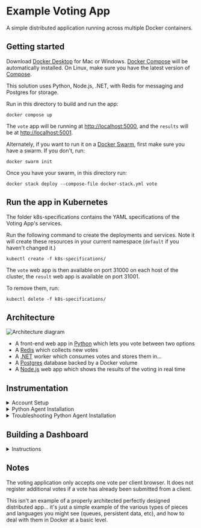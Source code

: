 # Example Voting App

A simple distributed application running across multiple Docker containers.

## Getting started

Download [Docker Desktop](https://www.docker.com/products/docker-desktop) for Mac or Windows. [Docker Compose](https://docs.docker.com/compose) will be automatically installed. On Linux, make sure you have the latest version of [Compose](https://docs.docker.com/compose/install/).

This solution uses Python, Node.js, .NET, with Redis for messaging and Postgres for storage.

Run in this directory to build and run the app:

```shell
docker compose up
```

The `vote` app will be running at [http://localhost:5000](http://localhost:5000), and the `results` will be at [http://localhost:5001](http://localhost:5001).

Alternately, if you want to run it on a [Docker Swarm](https://docs.docker.com/engine/swarm/), first make sure you have a swarm. If you don't, run:

```shell
docker swarm init
```

Once you have your swarm, in this directory run:

```shell
docker stack deploy --compose-file docker-stack.yml vote
```

## Run the app in Kubernetes

The folder k8s-specifications contains the YAML specifications of the Voting App's services.

Run the following command to create the deployments and services. Note it will create these resources in your current namespace (`default` if you haven't changed it.)

```shell
kubectl create -f k8s-specifications/
```

The `vote` web app is then available on port 31000 on each host of the cluster, the `result` web app is available on port 31001.

To remove them, run:

```shell
kubectl delete -f k8s-specifications/
```

## Architecture

![Architecture diagram](architecture.excalidraw.png)

* A front-end web app in [Python](/vote) which lets you vote between two options
* A [Redis](https://hub.docker.com/_/redis/) which collects new votes
* A [.NET](/worker/) worker which consumes votes and stores them in…
* A [Postgres](https://hub.docker.com/_/postgres/) database backed by a Docker volume
* A [Node.js](/result) web app which shows the results of the voting in real time

## Instrumentation
<details>
 <summary>Account Setup</summary>
 
- You'll need a New Relic account. The good news is that you can create a free account [here](https://newrelic.com/signup) (no credit card required).
</details>
<details>
 <summary>Python Agent Installation</summary>
 
* Once you've created an account, you can begin installing the agent by first clicking the `Add Data` tab on the left hand navigation pane, as shown below. <img width="1490" alt="Screenshot 2023-06-05 at 2 36 30 PM" src="https://github.com/mchavez-newrelic/relicstaurants/assets/132291725/5fccb01f-e9c4-4877-b977-7df2ff5c2553">
* Search for the Python agent in the `Search for any technology` search bar and click the Python agent under the `Application monitoring` section as shown below. <img width="824" alt="image" src="https://github.com/mchavez-newrelic/example-voting-app/assets/132291725/6f3085b5-0778-4e4c-a5e9-55d61ae48afb">
* Next, give your application a name
* Install the New Relic agent into the voting app Docker container by following the below steps
  * Add the `newrelic` Python module as a dependency in the `/vote/requirements.txt` file
  * Copy the `newrelic.ini` file as shown below into the `/vote` directory of the project folder. <img width="1245" alt="image" src="https://github.com/mchavez-newrelic/example-voting-app/assets/132291725/8f2c5ad0-348b-466e-9d9c-a5409b5c08b2">
  * Add the `NEW_RELIC_CONFIG_FILE` as an environment variable in the `docker-compose.yml` file to point to the `newrelic.ini` file. 
  * Add the `newrelic-admin run-program` commands in front of the existing `python app.py` command for the vote Docker service.
  * Your `vote` service in your `docker-compose.yml` file should look like the following:
```
services:
  vote:
    build: ./vote
    # use python rather than gunicorn for local dev
    command: newrelic-admin run-program python app.py
    environment:
      - NEW_RELIC_CONFIG_FILE=/app/newrelic.ini
    depends_on:
      redis:
        condition: service_healthy
    healthcheck: 
      test: ["CMD", "curl", "-f", "http://localhost"]
      interval: 15s
      timeout: 5s
      retries: 3
      start_period: 10s
    volumes:
     - ./vote:/app
    ports:
      - "5000:80"
    networks:
      - front-tier
      - back-tier
```
* Next, connect your infrastructure by running the given Docker command as shown below. <img width="971" alt="Screenshot 2023-06-06 at 3 53 40 PM" src="https://github.com/mchavez-newrelic/example-voting-app/assets/104166698/01259262-1d93-4238-9f45-5655d2dfd7d5">
* Run your application with `docker compose up` in the project directory
* Finally, test the connection to the Python agent and your infrastructure. You should see results similar to the screenshot below. It is ok for the `On-host logs` connection to fail. ![image](https://github.com/mchavez-newrelic/example-voting-app/assets/132291725/053d87b0-81e4-4dd7-8421-1ec2443ef65c)
</details>
 
<details>
 <summary>Troubleshooting Python Agent Installation</summary>
 
* If the connection to the Python agent fails in the last step. 
  * First tear down your Docker containers with `docker compose down`
  * Try running the following command to forcefully rebuild your images: `docker compose build --no-cache`
  * Then try running `docker compose up` again to start your containers
* If the connection to the Infrastructure agent fails in the last step.
  * Try running the Linux install command instead of the Docker command as shown below. <img width="962" alt="Screenshot 2023-06-06 at 4 05 09 PM" src="https://github.com/mchavez-newrelic/example-voting-app/assets/104166698/e907fb62-2888-4bae-bef5-610b38012403">
</details>

## Building a Dashboard
<details>
 <summary>Instructions</summary>
 
 * In your New Relic One dashboard on the left, click on `Dashboards`, then on the top right, click on `Create a dashboard`
 <img width="1512" alt="Screenshot 2023-06-07 at 3 34 54 PM" src="https://github.com/mchavez-newrelic/example-voting-app/assets/104166698/d4551df2-6b7d-40d6-b912-245285457dae">
 
 * Select `Create a new dashboard` and on the next page, enter a name before proceeding.
 <img width="406" alt="Screenshot 2023-06-07 at 3 35 20 PM" src="https://github.com/mchavez-newrelic/example-voting-app/assets/104166698/c993b574-8c51-4bf3-b465-a566774a210a"> <img width="404" alt="Screenshot 2023-06-07 at 3 36 12 PM" src="https://github.com/mchavez-newrelic/example-voting-app/assets/104166698/1c31b155-1f3d-41f2-b845-c2b1653045de">

 * Click on any panel to `Add a new chart` and in the pop-up on the right, select `Add a chart`
 <img width="434" alt="Screenshot 2023-06-07 at 2 46 41 PM" src="https://github.com/mchavez-newrelic/example-voting-app/assets/104166698/5fb9e67b-eb62-4a16-90e0-1bbd65effbc1"> <img width="396" alt="image" src="https://github.com/mchavez-newrelic/example-voting-app/assets/104166698/02ddff53-02fd-4390-80bd-1948287eca42">
 
 * Enter the follow query `SELECT count(*) FROM votes FACET appName TIMESERIES SINCE 5 hours ago` and hit the `Run` button. You should be able to see a chart of the results being sent from the application. You can also customize how the chart looks, for example, we can change the "Chart Type"
 <img width="1360" alt="Screenshot 2023-06-07 at 2 47 51 PM" src="https://github.com/mchavez-newrelic/example-voting-app/assets/104166698/c78e8c35-fe48-4c7c-80d1-55d6e286102a">
 
 * Changing the "Chart Type" to Stacked Bar will look like this:
<img width="1361" alt="Screenshot 2023-06-07 at 2 47 33 PM" src="https://github.com/mchavez-newrelic/example-voting-app/assets/104166698/96b8f6a1-298e-47e1-837c-57127eecd212">
</details>



## Notes

The voting application only accepts one vote per client browser. It does not register additional votes if a vote has already been submitted from a client.

This isn't an example of a properly architected perfectly designed distributed app... it's just a simple
example of the various types of pieces and languages you might see (queues, persistent data, etc), and how to
deal with them in Docker at a basic level.
